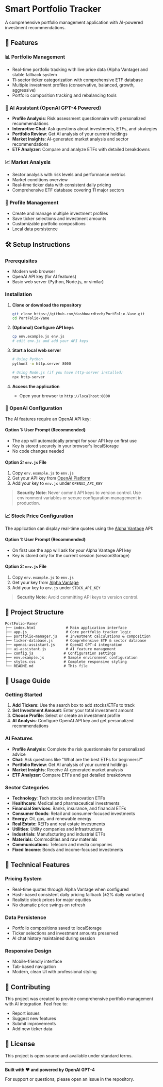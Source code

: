 # Smart Portfolio Tracker

A comprehensive portfolio management application with AI-powered investment recommendations.

## 🚀 Features

### 📊 **Portfolio Management**
- Real-time portfolio tracking with live price data (Alpha Vantage) and stable fallback system
- 11-sector ticker categorization with comprehensive ETF database
- Multiple investment profiles (conservative, balanced, growth, aggressive)
- Portfolio composition tracking and rebalancing tools

### 🤖 **AI Assistant (OpenAI GPT-4 Powered)**
- **Profile Analysis**: Risk assessment questionnaire with personalized recommendations
- **Interactive Chat**: Ask questions about investments, ETFs, and strategies  
- **Portfolio Review**: Get AI analysis of your current holdings
- **Market Insights**: AI-generated market analysis and sector recommendations
- **ETF Analyzer**: Compare and analyze ETFs with detailed breakdowns

### 📈 **Market Analysis**
- Sector analysis with risk levels and performance metrics
- Market conditions overview
- Real-time ticker data with consistent daily pricing
- Comprehensive ETF database covering 11 major sectors

### 👤 **Profile Management**
- Create and manage multiple investment profiles
- Save ticker selections and investment amounts
- Customizable portfolio compositions
- Local data persistence

## 🛠️ Setup Instructions

### Prerequisites
- Modern web browser
- OpenAI API key (for AI features)
- Basic web server (Python, Node.js, or similar)

### Installation

1. **Clone or download the repository**
   ```bash
   git clone https://github.com/dashboardtech/PortFolio-Vane.git
   cd PortFolio-Vane
   ```

2. **(Optional) Configure API keys**
   ```bash
   cp env.example.js env.js
   # edit env.js and add your API keys
   ```

3. **Start a local web server**
   ```bash
   # Using Python
   python3 -m http.server 8000
   
   # Using Node.js (if you have http-server installed)
   npx http-server
   ```

4. **Access the application**
   - Open your browser to `http://localhost:8000`

### 🔐 OpenAI Configuration

The AI features require an OpenAI API key:

#### Option 1: User Prompt (Recommended)
- The app will automatically prompt for your API key on first use
- Key is stored securely in your browser's localStorage
- No code changes needed

#### Option 2: `env.js` File
1. Copy `env.example.js` to `env.js`
2. Get your API key from [OpenAI Platform](https://platform.openai.com/api-keys)
3. Add your key to `env.js` under `OPENAI_API_KEY`

> **Security Note**: Never commit API keys to version control. Use environment variables or secure configuration management in production.

### 📈 Stock Price Configuration

The application can display real-time quotes using the [Alpha Vantage](https://www.alphavantage.co/) API:

#### Option 1: User Prompt (Recommended)
- On first use the app will ask for your Alpha Vantage API key
- Key is stored only for the current session (sessionStorage)

#### Option 2: `env.js` File
1. Copy `env.example.js` to `env.js`
2. Get your key from [Alpha Vantage](https://www.alphavantage.co/support/#api-key)
3. Add your key to `env.js` under `STOCK_API_KEY`

> **Security Note**: Avoid committing API keys to version control.

## 📁 Project Structure

```
PortFolio-Vane/
├── index.html              # Main application interface
├── app.js                  # Core portfolio tracker logic
├── portfolio-manager.js    # Investment calculations & composition
├── ticker-database.js      # Comprehensive ETF & sector database
├── openai-assistant.js     # OpenAI GPT-4 integration
├── ai-assistant.js         # AI feature management
├── config.js              # Configuration settings
├── env.example.js         # Sample environment configuration
├── styles.css             # Complete responsive styling
└── README.md              # This file
```

## 🎯 Usage Guide

### Getting Started
1. **Add Tickers**: Use the search box to add stocks/ETFs to track
2. **Set Investment Amount**: Enter your total investment amount
3. **Choose Profile**: Select or create an investment profile
4. **AI Analysis**: Configure OpenAI API key and get personalized recommendations

### AI Features
- **Profile Analysis**: Complete the risk questionnaire for personalized advice
- **Chat**: Ask questions like "What are the best ETFs for beginners?"
- **Portfolio Review**: Get AI analysis of your current holdings
- **Market Insights**: Receive AI-generated market analysis
- **ETF Analyzer**: Compare ETFs and get detailed breakdowns

### Sector Categories
- **Technology**: Tech stocks and innovation ETFs
- **Healthcare**: Medical and pharmaceutical investments
- **Financial Services**: Banks, insurance, and financial ETFs
- **Consumer Goods**: Retail and consumer-focused investments
- **Energy**: Oil, gas, and renewable energy
- **Real Estate**: REITs and real estate investments
- **Utilities**: Utility companies and infrastructure
- **Industrials**: Manufacturing and industrial ETFs
- **Materials**: Commodities and raw materials
- **Communications**: Telecom and media companies
- **Fixed Income**: Bonds and income-focused investments

## 🔧 Technical Features

### Pricing System
- Real-time quotes through Alpha Vantage when configured
- Hash-based consistent daily pricing fallback (±2% daily variation)
- Realistic stock prices for major equities
- No dramatic price swings on refresh

### Data Persistence
- Portfolio compositions saved to localStorage
- Ticker selections and investment amounts preserved
- AI chat history maintained during session

### Responsive Design
- Mobile-friendly interface
- Tab-based navigation
- Modern, clean UI with professional styling

## 🤝 Contributing

This project was created to provide comprehensive portfolio management with AI integration. Feel free to:
- Report issues
- Suggest new features  
- Submit improvements
- Add new ticker data

## 📄 License

This project is open source and available under standard terms.

---

**Built with ❤️ and powered by OpenAI GPT-4**

For support or questions, please open an issue in the repository.